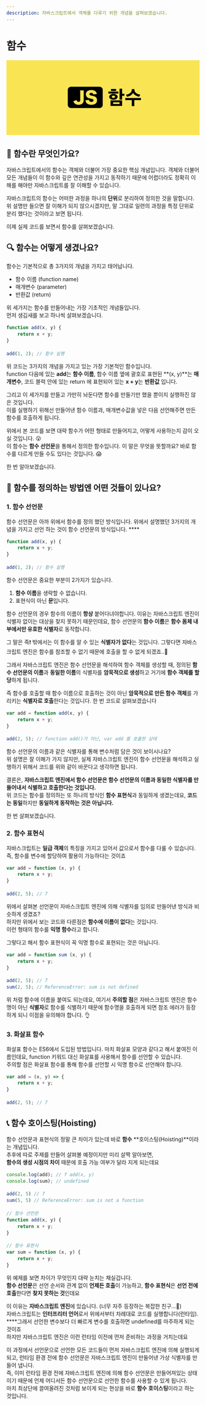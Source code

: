 ```yaml
---
description: 자바스크립트에서 객체를 다루기 위한 개념을 살펴보겠습니다.
---
```


# 함수

![](../.gitbook/assets/function.png)

## 🤔 함수란 무엇인가요?

자바스크립트에서의 함수는 객체와 더불어 가장 중요한 핵심 개념입니다. 객체와 더불어 모든 개념들이 이 함수와 깊은 연관성을 가지고 동작하기 때문에 어렵더라도 정확히 이해를 해야만 자바스크립트를 잘 이해할 수 있습니다.

자바스크립트의 함수는 어떠한 과정을 하나의 **단위**로 분리하여 정의한 것을 말합니다.  
위 설명만 들으면 잘 이해가 되지 않으시겠지만, 말 그대로 일련의 과정을 특정 단위로 분리 했다는 것이라고 보면 됩니다.

이제 실제 코드를 보면서 함수를 살펴보겠습니다.

## 🔍 함수는 어떻게 생겼나요?

함수는 기본적으로 총 3가지의 개념을 가지고 태어납니다.

* 함수 이름 \(function name\)
* 매개변수 \(parameter\)
* 반환값 \(return\)

위 세가지는 함수를 만들어내는 가장 기초적인 개념들입니다.  
먼저 생김새를 보고 하나씩 살펴보겠습니다.

```javascript
function add(x, y) {
    return x + y;
}

add(1, 2); // 함수 실행
```

위 코드는 3가지의 개념을 가지고 있는 가장 기본적인 함수입니다.  
function 다음에 있는 **add**는 **함수 이름**, 함수 이름 옆에 괄호로 표현된 **\(x, y\)**는 **매개변수**, 코드 블럭 안에 있는 return 에 표현되어 있는 **x + y**는 **반환값** 입니다.

그리고 이 세가지를 만들고 가만히 놔둔다면 함수를 만들기만 했을 뿐이지 실행하진 않은 것입니다.  
이를 실행하기 위해선 만들어낸 함수 이름과, 매개변수값을 넣은 다음 선언해주면 만든 함수를 호출하게 됩니다.

위에서 본 코드를 보면 대략 함수가 어떤 형태로 만들어지고, 어떻게 사용하는지 감이 오실 것입니다. 😮  
이 함수는 **함수 선언문**을 통해서 정의한 함수입니다. 이 말은 무엇을 뜻할까요? 바로 함수를 다르게 만들 수도 있다는 것입니다. 😱

한 번 알아보겠습니다.

## 🔨 함수를 정의하는 방법엔 어떤 것들이 있나요?

### 1. 함수 선언문

함수 선언문은 아까 위에서 함수를 정의 했던 방식입니다. 위에서 설명했던 3가지의 개념을 가지고 선언 하는 것이 함수 선언문의 방식입니다. ****

```javascript
function add(x, y) {
    return x + y;
}

add(1, 2); // 함수 실행
```

함수 선언문은 중요한 부분이 2가지가 있습니다.

1. **함수 이름**을 생략할 수 없습니다.
2. 표현식이 아닌 **문**입니다.

함수 선언문의 경우 함수의 이름이 **항상** 붙어다녀야합니다. 이유는 자바스크립트 엔진이 식별자 없이는 대상을 찾지 못하기 때문인데요, 함수 선언문의 **함수 이름**은 **함수 몸체 내부에서만 유효한 식별자**로 동작합니다.  
  
그 말은 즉❗️ 밖에서는 이 함수를 알 수 있는 **식별자가 없다**는 것입니다. 그렇다면 자바스크립트 엔진은 함수를 참조할 수 없기 때문에 호출을 할 수 없게 되겠죠..🥶

그래서 자바스크립트 엔진은 함수 선언문을 해석하여 함수 객체를 생성할 때, 정의된 **함수 선언문의 이름**과 **동일한 이름**의 식별자를 **암묵적으로 생성**하고 거기에 **함수 객체를 할당**하게 됩니다.

즉 함수를 호출할 때 함수 이름으로 호출하는 것이 아닌 **암묵적으로 만든 함수 객체**를 가리키는 **식별자로 호출**한다는 것입니다. 한 번 코드로 살펴보겠습니다

```javascript
var add = function add(x, y) {
    return x + y;
}

add(2, 5); // function add()가 아닌, var add 를 호출한 상태
```

함수 선언문의 이름과 같은 식별자를 통해 변수처럼 담은 것이 보이시나요?  
위 설명은 잘 이해가 가지 않지만, 실제 자바스크립트 엔진이 함수 선언문을 해석하고 실행하기 위해서 코드를 위와 같이 바꾼다고 생각하면 됩니다.

결론은, **자바스크립트 엔진에서 함수 선언문은 함수 선언문의 이름과 동일한 식별자를 만들어내서 식별하고 호출한다는 것입니다.**  
위 코드는 함수를 정의하는 또 하나의 방식인 **함수 표현식**과 동일하게 생겼는데요, **코드는 동일**하지만 **동일하게 동작하는 것은 아닙니다.**

한 번 살펴보겠습니다.

### 2. 함수 표현식

자바스크립트는 **일급 객체**의 특징을 가지고 있어서 값으로서 함수를 다룰 수 있습니다. 즉, 함수를 변수에 할당하여 활용이 가능하다는 것이죠

```javascript
var add = function (x, y) {
    return x + y;
}

add(2, 5); // 7
```

위에서 살펴본 선언문이 자바스크립트 엔진에 의해 식별자를 임의로 만들어낸 방식과 비슷하게 생겼죠?  
하지만 위에서 보는 코드와 다른점은 **함수에 이름이 없다**는 것입니다.  
이런 형태의 함수를 **익명 함수**라고 합니다.

그렇다고 해서 함수 표현식이 꼭 익명 함수로 표현되는 것은 아닙니다.

```javascript
var add = function sum (x, y) {
    return x + y;
}

add(2, 5); // 7
sum(2, 5); // ReferenceError: sum is not defined
```

위 처럼 함수에 이름을 붙여도 되는데요, 여기서 **주의할 점**은 자바스크립트 엔진은 함수 명이 아닌 **식별자**로 함수를 식별하기 때문에 함수명을 호출하게 되면 참조 에러가 등장 하게 되니 이점을 유의해야 합니다. 👌

### 3. 화살표 함수

화살표 함수는 ES6에서 도입된 방법입니다. 마치 화살표 모양과 같다고 해서 붙여진 이름인데요, function 키워드 대신 화살표를 사용해서 함수를 선언할 수 있습니다.  
주의할 점은 화살표 함수를 통해 함수를 선언할 시 익명 함수로 선언해야 합니다.

```javascript
var add = (x, y) => {
    return x + y;
}

add(2, 5); // 7
```

## 📞 함수 호이스팅\(Hoisting\)

함수 선언문과 표현식의 정말 큰 차이가 있는데 바로 **함수** **호이스팅\(Hoisting\)**이라는 개념입니다.  
추후에 따로 주제를 만들어 살펴볼 예정이지만 미리 살짝 알아보면,  
**함수의 생성 시점의 차이** 때문에 호출 가능 여부가 달라 지게 되는데요

```javascript
console.log(add); // f add(x, y)
console.log(sum); // undefined

add(2, 5) // 7
sum(5, 5) // ReferenceError: sum is not a function 

// 함수 선언문
function add(x, y) {
    return x + y;
}

// 함수 표현식
var sum = function (x, y) {
    return x + y;
}
```

위 예제를 보면 차이가 무엇인지 대략 눈치는 채실겁니다.  
**함수 선언문**은 선언 순서와 관계 없이 **언제든 호출**이 가능하고, **함수 표현식**은 **선언 전에 호출**한다면 **찾지 못하는 것**인데요

이 이유는 **자바스크립트 엔진**에 있습니다. \(너무 자주 등장하는 복잡한 친구...🤪\)  
자바스크립트는 **인터프리터 언어**로서 위에서부터 차례대로 코드를 실행합니다\(런타임\). ****그래서 선언한 변수보다 더 빠르게 변수를 호출하면 undefined를 마주하게 되는 것이죠  
하지만 자바스크립트 엔진은 이런 런타임 이전에 먼저 준비하는 과정을 거치는데요

이 과정에서 선언문으로 선언한 모든 코드들이 먼저 자바스크립트 엔진에 의해 실행되게 되고, 런타임 환경 전에 함수 선언문은 자바스크립트 엔진이 만들어낸 가상 식별자를 만들어 냅니다.  
즉, 이미 런타임 환경 전에 자바스크립트 엔진에 의해 함수 선언문은 만들어져있는 상태이기 때문에 언제 어디서든 함수 선언문으로 선언한 함수를 사용할 수 있게 됩니다.  
마치 최상단에 끌여올려진 것처럼 보이게 되는 현상을 바로 **함수** **호이스팅**이라고 하는 것입니다.


